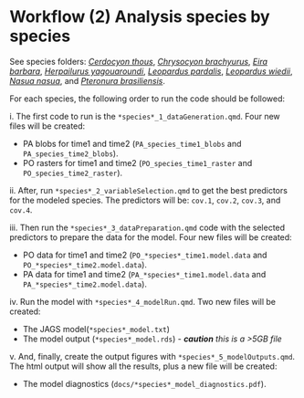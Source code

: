 # Workflow (2) Analysis species by species

See species folders: [*Cerdocyon thous*](Cerdocyon%20thous), [*Chrysocyon brachyurus*](Chrysocyon%20brachyurus), [*Eira barbara*](Eira%20barbara), [*Herpailurus yagouaroundi*](Herpailurus%20yagouaroundi), [*Leopardus pardalis*](Leopardus%20pardalis), [*Leopardus wiedii*](Leopardus%20wiedii), [*Nasua nasua*](Nasua%20nasua), and [*Pteronura brasiliensis*](Pteronura%20brasiliensis).

For each species, the following order to run the code should be followed:

  i. The first code to run is the `*species*_1_dataGeneration.qmd`. Four new files will be created: 
  - PA blobs for time1 and time2 (`PA_species_time1_blobs` and `PA_species_time2_blobs`).  
  - PO rasters for time1 and time2 (`PO_species_time1_raster` and `PO_species_time2_raster`).  

  ii. After, run `*species*_2_variableSelection.qmd` to get the best predictors for the modeled species. The predictors will be: `cov.1`, `cov.2`, `cov.3`, and `cov.4`.  

  iii. Then run the `*species*_3_dataPreparation.qmd` code with the selected predictors to prepare the data for the model. Four new files will be created:    
  - PO data for time1 and time2 (`PO_*species*_time1.model.data` and `PO_*species*_time2.model.data`).  
  - PA data for time1 and time2 (`PA_*species*_time1.model.data` and `PA_*species*_time2.model.data`).  
  
  iv. Run the model with `*species*_4_modelRun.qmd`. Two new files will be created:    
  - The JAGS model(`*species*_model.txt`)  
  - The model output (`*species*_model.rds`) - ***caution** this is a >5GB file*  
  
  v. And, finally, create the output figures with `*species*_5_modelOutputs.qmd`. The html output will show all the results, plus a new file will be created:    
  - The model diagnostics (`docs/*species*_model_diagnostics.pdf`).  

